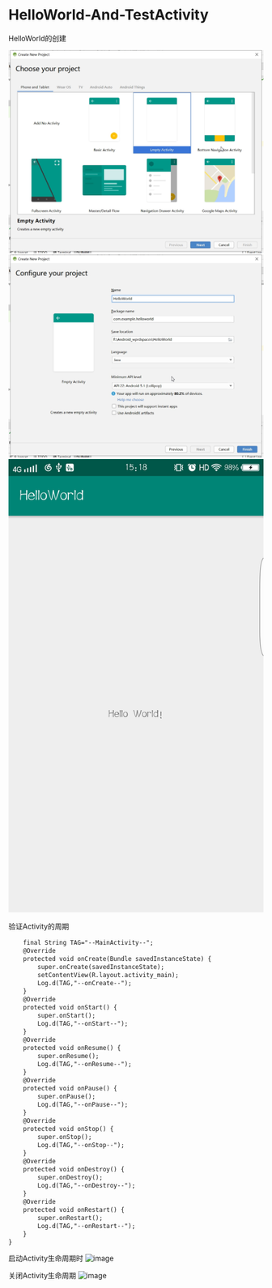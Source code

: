 # HelloWorld-And-TestActivity
HelloWorld的创建

![image](https://github.com/grapeyu/HelloWorld/blob/master/images/搜狗截图20190324151312.jpg)
![image](https://github.com/grapeyu/HelloWorld/blob/master/images/搜狗截图20190324151410.jpg)
![image](https://github.com/grapeyu/HelloWorld/blob/master/images/截屏_20190324_151856.jpg)

验证Activity的周期

```public class MainActivity extends AppCompatActivity {
    final String TAG="--MainActivity--";
    @Override
    protected void onCreate(Bundle savedInstanceState) {
        super.onCreate(savedInstanceState);
        setContentView(R.layout.activity_main);
        Log.d(TAG,"--onCreate--");
    }
    @Override
    protected void onStart() {
        super.onStart();
        Log.d(TAG,"--onStart--");
    }
    @Override
    protected void onResume() {
        super.onResume();
        Log.d(TAG,"--onResume--");
    }
    @Override
    protected void onPause() {
        super.onPause();
        Log.d(TAG,"--onPause--");
    }
    @Override
    protected void onStop() {
        super.onStop();
        Log.d(TAG,"--onStop--");
    }
    @Override
    protected void onDestroy() {
        super.onDestroy();
        Log.d(TAG,"--onDestroy--");
    }
    @Override
    protected void onRestart() {
        super.onRestart();
        Log.d(TAG,"--onRestart--");
    }
}
```


启动Activity生命周期时
![image](https://github.com/grapeyu/HelloWorld-And-TestActivity/blob/master/images/搜狗截图20190325013110.jpg)

关闭Activity生命周期
![image](https://github.com/grapeyu/HelloWorld-And-TestActivity/blob/master/images/搜狗截图20190325012945.jpg)
